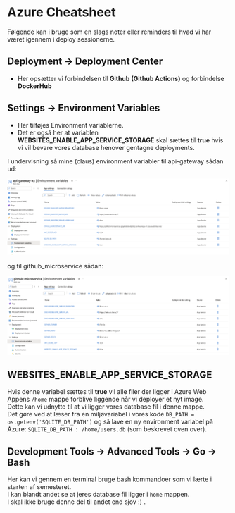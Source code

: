 # Azure Cheatsheet
Følgende kan i bruge som en slags noter eller reminders til hvad vi har været igennem i deploy sessionerne.

## Deployment -> Deployment Center
* Her opsætter vi forbindelsen til **Github (Github Actions)** og forbindelse **DockerHub**

## Settings -> Environment Variables
* Her tilføjes Environment variablerne. 
* Det er også her at variablen **WEBSITES_ENABLE_APP_SERVICE_STORAGE** skal sættes til **true** hvis vi vil bevare vores database henover gentagne deployments.

I undervisning så mine (claus) environment variabler til api-gateway sådan ud:

![](../_static/img/env.png)

og til github_microservice sådan:

![](../_static/img/env2.png)

## WEBSITES_ENABLE_APP_SERVICE_STORAGE
Hvis denne variabel sættes til **true** vil alle filer der ligger i Azure Web Appens `/home` mappe forblive liggende når vi deployer et nyt image.    
Dette kan vi udnytte til at vi ligger vores database fil i denne mappe.    
Det gøre ved at læser fra en miljøvariabel i vores kode `DB_PATH = os.getenv('SQLITE_DB_PATH')` og så lave en ny environment variabel på Azure: `SQLITE_DB_PATH : /home/users.db` (som beskrevet oven over). 


## Development Tools -> Advanced Tools -> Go -> Bash
Her kan vi gennem en terminal bruge bash kommandoer som vi lærte i starten af semesteret.    
I kan blandt andet se at jeres database fil ligger i `home` mappen.    
I skal ikke bruge denne del til andet end sjov :) .   


